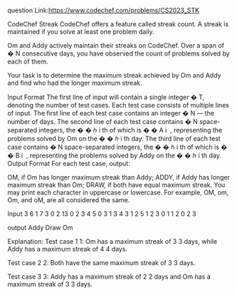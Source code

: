 question Link:https://www.codechef.com/problems/CS2023_STK 

CodeChef Streak
CodeChef offers a feature called streak count. A streak is maintained if you solve at least one problem daily.

Om and Addy actively maintain their streaks on CodeChef. Over a span of 
�
N consecutive days, you have observed the count of problems solved by each of them.

Your task is to determine the maximum streak achieved by Om and Addy and find who had the longer maximum streak.

Input Format
The first line of input will contain a single integer 
�
T, denoting the number of test cases.
Each test case consists of multiple lines of input.
The first line of each test case contains an integer 
�
N — the number of days.
The second line of each test case contains 
�
N space-separated integers, the 
�
�
ℎ
i 
th
  of which is 
�
�
A 
i
​
 , representing the problems solved by Om on the 
�
�
ℎ
i 
th
  day.
The third line of each test case contains 
�
N space-separated integers, the 
�
�
ℎ
i 
th
  of which is 
�
�
B 
i
​
 , representing the problems solved by Addy on the 
�
�
ℎ
i 
th
  day.
Output Format
For each test case, output:

OM, if Om has longer maximum streak than Addy;
ADDY, if Addy has longer maximum streak than Om;
DRAW, if both have equal maximum streak.
You may print each character in uppercase or lowercase. For example, OM, om, Om, and oM, are all considered the same.

Input
3
6
1 7 3 0 2 13
0 2 3 4 5 0
3
1 3 4
3 1 2
5
1 2 3 0 1
1 2 0 2 3

output 
Addy
Draw
Om

Explanation:
Test case 
1
1: Om has a maximum streak of 
3
3 days, while Addy has a maximum streak of 
4
4 days.

Test case 
2
2: Both have the same maximum streak of 
3
3 days.

Test case 
3
3: Addy has a maximum streak of 
2
2 days and Om has a maximum streak of 
3
3 days.